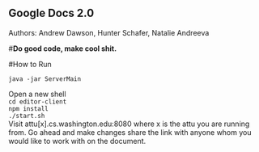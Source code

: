 Google Docs 2.0
---------------
Authors: Andrew Dawson, Hunter Schafer, Natalie Andreeva

#**Do good code, make cool shit.**

#How to Run

`java -jar ServerMain` 

Open a new shell  
`cd editor-client`  
`npm install`  
`./start.sh`  
Visit attu[x].cs.washington.edu:8080 where x is the attu you are running from.
Go ahead and make changes share the link with anyone whom you would like to work 
with on the document.
